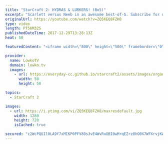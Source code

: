 ```yaml
---
title: "StarCraft 2: HYDRAS & LURKERS! (Bo5)"
excerpt: "Scarlett versus Neeb in an awesome best-of-5. Subscribe for more videos: http://lowko.tv/youtube Another epic Zerg vs Protoss: https://goo.gl/qeUdf6  Scarlett and Neeb are some of the very best StarCraft 2 players. Both understand and know each other's playstyle well. Because of this fact, this quickly"
originalUrl: https://youtube.com/watch?v=ZQ5KEQ8FZH8
type: video
length: PT56M32S
publishedDateTime: 2017-12-29T13:28:13Z
heat: 50

featuredContent: "<iframe width=\"800\" height=\"500\" frameborder=\"0\" src=\"https://www.youtube.com/embed/ZQ5KEQ8FZH8\" allow=\"accelerometer; autoplay; encrypted-media; gyroscope; picture-in-picture\" allowfullscreen></iframe>"

provider:
  name: LowkoTV
  domain: lowko.tv
  images:
    - url: https://everyday-cc.github.io/starcraft2/assets/images/organizations/lowko.tv-50x50.jpg
      width: 50
      height: 50

topics:
  - StarCraft 2

images:
  - url: https://i.ytimg.com/vi/ZQ5KEQ8FZH8/maxresdefault.jpg
    width: 1280
    height: 720
    isCached: true

secured: "c2WcPQUIl0LA9f7xMIKP0PFV80s3vE4WvRuOBI0wMrqEZrz8hO0X7WFXrvjKWRErJPIZqQMcamYWVOKThIQ331WmL9am36NtWDZVH7leVmTKjtbtUzB6EsytyHOVZ9oFgZtSXwPXkM/SxfOSJ0aOvCet7g7DmzLmJPiSjuM00cjm9HtapoSogfmHByxN7yEmD309DPy8TLaEBdU5MzIIsTCvxP09AtfsUfTdj54e4o1e/xeg2oVz2w54+6AV71dzZdcDpDNqK67hpXpwM0e7d0H008/lEx8YfIjZrn2z6uxr3XAknqwZCEe0rTXXg+OXI7zk52UULx7USGmqQqzJ/drElgyldX8bi5LWWUB5m+8e3ForBVbA20AiKLjoGlX1aIYOyxxd6dT9QxGBkTAeUL8VYolNtX+PF6iW+mefcWQj1AqJUlLgYpUtMAjMEe3H;fHsD63OE0OAWjQXXkR+VXw=="
---
```


